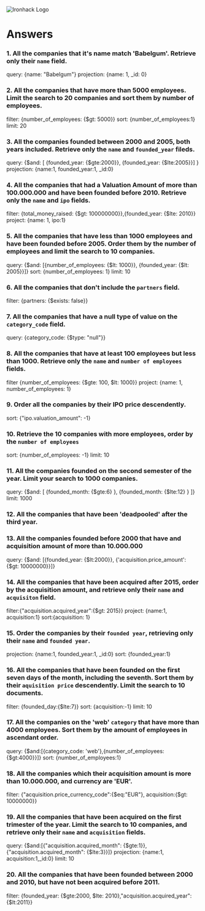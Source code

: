 ![Ironhack Logo](https://i.imgur.com/1QgrNNw.png)

# Answers

### 1. All the companies that it's name match 'Babelgum'. Retrieve only their `name` field.

query: {name: "Babelgum"}
projection: {name: 1, _id: 0}

### 2. All the companies that have more than 5000 employees. Limit the search to 20 companies and sort them by **number of employees**.

filter: {number_of_employees: {$gt: 5000}}
sort: {number_of_employees:1}
limit: 20

### 3. All the companies founded between 2000 and 2005, both years included. Retrieve only the `name` and `founded_year` fileds.

query: {$and: [ {founded_year: {$gte:2000}}, {founded_year: {$lte:2005}}] }
projection: {name:1, founded_year:1, _id:0}

### 4. All the companies that had a Valuation Amount of more than 100.000.000 and have been founded before 2010. Retrieve only the `name` and `ipo` fields.

filter: {total_money_raised: {$gt: 100000000}},{founded_year: {$lte: 2010}}
project: {name: 1, ipo:1}

### 5. All the companies that have less than 1000 employees and have been founded before 2005. Order them by the number of employees and limit the search to 10 companies.

query: {$and: [{number_of_employees: {$lt: 1000}}, {founded_year: {$lt: 2005}}]}
sort: {number_of_employees: 1}
limit: 10

### 6. All the companies that don't include the `partners` field.

filter: {partners: {$exists: false}}

### 7. All the companies that have a null type of value on the `category_code` field.

query: {category_code: {$type: "null"}}

### 8. All the companies that have at least 100 employees but less than 1000. Retrieve only the `name` and `number of employees` fields.

filter {number_of_employees: {$gte: 100, $lt: 1000}}
project: {name: 1, number_of_employees: 1}

### 9. Order all the companies by their IPO price descendently.

sort: {"ipo.valuation_amount": -1}

### 10. Retrieve the 10 companies with more employees, order by the `number of employees`

sort: {number_of_employees: -1}
limit: 10

### 11. All the companies founded on the second semester of the year. Limit your search to 1000 companies.

query: {$and: [ {founded_month: {$gte:6} }, {founded_month: {$lte:12} } ]}
limit: 1000

### 12. All the companies that have been 'deadpooled' after the third year.

<!-- Your Code Goes Here -->

### 13. All the companies founded before 2000 that have and acquisition amount of more than 10.000.000

query: {$and: [{founded_year: {$lt:2000}}, {'acquisition.price_amount': {$gt: 10000000}}]}

### 14. All the companies that have been acquired after 2015, order by the acquisition amount, and retrieve only their `name` and `acquisiton` field.

filter:{"acquisition.acquired_year":{$gt: 2015}} 
project: {name:1, acquisition:1}
sort:{acquisition: 1}

### 15. Order the companies by their `founded year`, retrieving only their `name` and `founded year`.

projection: {name:1, founded_year:1, _id:0}
sort: {founded_year:1}

### 16. All the companies that have been founded on the first seven days of the month, including the seventh. Sort them by their `aquisition price` descendently. Limit the search to 10 documents.

filter: {founded_day:{$lte:7}}
sort: {acquisition:-1}
limit: 10

### 17. All the companies on the 'web' `category` that have more than 4000 employees. Sort them by the amount of employees in ascendant order.

query: {$and:[{category_code: 'web'},{number_of_employees: {$gt:4000}}]}
sort: {number_of_employees:1}

### 18. All the companies which their acquisition amount is more than 10.000.000, and currency are 'EUR'.

filter: {"acquisition.price_currency_code":{$eq:"EUR"}, acquisition:{$gt: 10000000}}

### 19. All the companies that have been acquired on the first trimester of the year. Limit the search to 10 companies, and retrieve only their `name` and `acquisition` fields.

query: {$and:[{"acquisition.acquired_month": {$gte:1}},{"acquisition.acquired_month": {$lte:3}}]}
projection: {name:1, acquisition:1,_id:0}
limit: 10

### 20. All the companies that have been founded between 2000 and 2010, but have not been acquired before 2011.

filter: {founded_year: {$gte:2000, $lte: 2010},"acquisition.acquired_year":{$lt:2011}}
